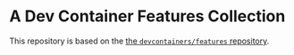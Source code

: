 # A Dev Container Features Collection

This repository is based on the [the `devcontainers/features` repository](https://github.com/devcontainers/features).
